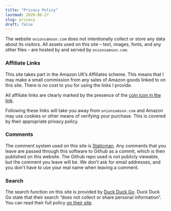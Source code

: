 ```yaml
---
title: "Privacy Policy"
lastmod: 2020-06-27
slug: privacy
draft: false
---
```


The website `onionsamson.com` does not intentionally collect or store
any data about its visitors.  All assets used on this site – text,
images, fonts, and any other files – are hosted by and served by
`onionsamson.com`.

### Affiliate Links

This site takes part in the Amazon UK’s Affiliates scheme.  This means
that I may make a small commission from any sales of Amazon goods linked
to on this site.  There is no cost to you for using the links I provide.

All affiliate links are clearly marked by the presence of the
<a href="https://www.amazon.co.uk/?tag=onionsamson-21" 
   class="onion-dollars">coin icon in the link</a>.

Following these links will take you away from `onionsamson.com` and
Amazon may use cookies or other means of verifying your purchase.  This
is covered by their appropriate privacy policy.

### Comments

The comment system used on this site is
[Staticman](https://staticman.net).  Any comments that you leave are
passed through this software to Github as a commit, which is then
published on this website.  The Github repo used is not publicly
viewable, but the comment you leave will be.  We don't ask for email
addresses, and you don't have to use your real name when leaving a
comment.

### Search

The search function on this site is provided by [Duck Duck
Go](https://duckduckgo.com/).  Duck Duck Go state that their search
“does not collect or share personal information”.  You can read their 
full policy [on their site](https://duckduckgo.com/privacy).
